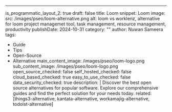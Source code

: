 ---
is_programmatic_layout_2: true
draft: false
title: Loom
snippet: Loom
image:
  src: /images/pseo/loom-alternative.png
  alt: loom vs worklenz, alternative for loom project managemet tool, task management, resource management, productivity
publishDate: 2024-10-31
category: ""
author: Nuwan Sameera
tags:
  - Guide
  - Tips
  - Open-Source
  - Alternative
main_content_image: /images/pseo/loom-logo.png
sub_content_image: /images/pseo/loom-logo.png
open_source_checked: false
self_hosted_checked: false
cloud_based_checked: true
easy_to_use_checked: false
data_security_checked: true
description: |
   Discover the best open source alternatives for popular software. Explore our comprehensive guides and find the perfect solution for your needs today.
related: [things3-alternative, kantata-alternative, workamajig-alternative, todoist-alternative]